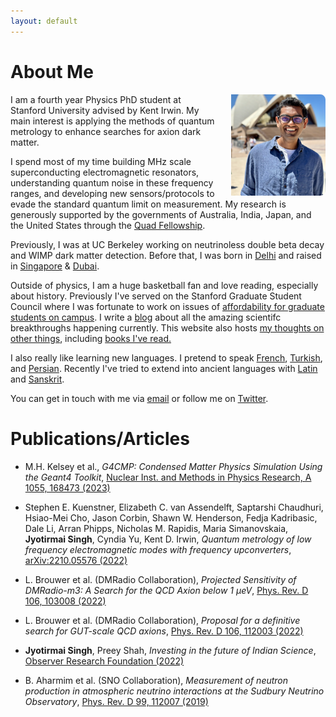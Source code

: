 ```yaml
---
layout: default
---
```

<!---
Text can be **bold**, _italic_, or ~~strikethrough~~.

[Link to another page](./another-page.html)

There should be whitespace between paragraphs.

There should be whitespace between paragraphs. We recommend including a README, or a file with information about your project.
--->
# About Me


<!--<img style="position:absolute; LEFT:78% " width="205" height="308" src="./goodpic.jpg"> -->
<img align="right" src="./dp4.png" style="max-width:30%; border-radius:5%; padding-left: 20px;">
I am a fourth year Physics PhD student at Stanford University advised by Kent Irwin. My main interest is applying the methods of quantum metrology to enhance searches for axion dark matter. 

I spend most of my time building MHz scale superconducting electromagnetic resonators, understanding quantum noise in these frequency ranges, and developing new sensors/protocols to evade the standard quantum limit on measurement.
My research is generously supported by the governments of Australia, India, Japan, and the United States through the [Quad Fellowship](https://www.quadfellowship.org/). 
<!--I graduated from UC Berkeley in 2019. My research there included data analysis for the SNO
experiment, detector analysis for its successor SNO+, and detector R&D for the SuperCDMS experiment. My senior thesis focused on precision detection of vacuum ultraviolet (VUV) photons for
future liquid argon scintillator experiments. -->

Previously, I was at UC Berkeley working on neutrinoless double beta decay and
WIMP dark matter detection. Before that, I was born in [Delhi](https://www.youtube.com/watch?v=DxRxTlkI3gY&ab_channel=NetflixIndia) and raised in [Singapore](https://www.youtube.com/watch?v=uByyHDXlEqM&ab_channel=TropicMonstersTV) & [Dubai](https://www.youtube.com/watch?v=fbL9QdWWJzo&ab_channel=Emirates). 

Outside of physics, I am a huge basketball fan and love reading, especially about history. Previously I've served on the Stanford Graduate Student Council where I was fortunate to work on issues of [affordability for graduate students on campus](https://stanforddaily.com/2022/01/20/stanford-unveils-measures-to-tackle-affordability-issues/).
I write a [blog](https://jyotirmai.substack.com/) about all the amazing
scientifc breakthroughs happening currently.
This website also hosts [my thoughts on other things](./writings.md), including [books I've read.](./books.md)

I also really like learning new languages.
I pretend to speak [French](./index-fr.md), [Turkish](./index-tr.md), and [Persian](./translation/shahnameh/shahnameh_blog.md). Recently I've tried to extend into ancient languages with
[Latin](./index-lt.md) and [Sanskrit](./translation/gita/gita.md).

You can get in touch with me via [email](mailto:joesingh@stanford.edu) or follow me on [Twitter](https://twitter.com/SinghJyotirmai). 


# Publications/Articles

* M.H. Kelsey et al., _G4CMP: Condensed Matter Physics Simulation Using the Geant4 Toolkit_, [Nuclear Inst. and Methods in Physics Research, A 1055, 168473 (2023)](https://www.sciencedirect.com/science/article/pii/S0168900223004631?via\%3Dihub)

* Stephen E. Kuenstner, Elizabeth C. van Assendelft, Saptarshi Chaudhuri, Hsiao-Mei Cho, Jason Corbin, Shawn W. Henderson, Fedja Kadribasic, Dale Li, Arran Phipps, Nicholas M. Rapidis, Maria Simanovskaia, **Jyotirmai Singh**, Cyndia Yu, Kent D. Irwin, _Quantum metrology of low frequency electromagnetic modes with frequency upconverters_,
[arXiv:2210.05576 (2022)](https://arxiv.org/abs/2210.05576)

* L. Brouwer et al. (DMRadio Collaboration), _Projected Sensitivity of DMRadio-m3: A Search for the QCD Axion below 1 µeV_, 
[Phys. Rev. D 106, 103008 (2022)](https://journals.aps.org/prd/abstract/10.1103/PhysRevD.106.103008)

* L. Brouwer et al. (DMRadio Collaboration), _Proposal for a definitive search for GUT-scale QCD axions_, 
[Phys. Rev. D 106, 112003 (2022)](https://journals.aps.org/prd/abstract/10.1103/PhysRevD.106.112003)

* **Jyotirmai Singh**, Preey Shah, _Investing in the future of Indian Science_,
[Observer Research Foundation (2022)](https://www.orfonline.org/expert-speak/investing-in-the-future-of-indian-science/)

* B. Aharmim et al. (SNO Collaboration), _Measurement of neutron production in atmospheric neutrino interactions at the Sudbury Neutrino Observatory_,
  [Phys. Rev. D 99, 112007 (2019)](https://journals.aps.org/prd/abstract/10.1103/PhysRevD.99.112007)

<!---
## Header 2

> This is a blockquote following a header.
>
> When something is important enough, you do it even if the odds are not in your favor.

### Header 3

```js
// Javascript code with syntax highlighting.
var fun = function lang(l) {
  dateformat.i18n = require('./lang/' + l)
  return true;
}
```

```ruby
# Ruby code with syntax highlighting
GitHubPages::Dependencies.gems.each do |gem, version|
  s.add_dependency(gem, "= #{version}")
end
```

#### Header 4

*   This is an unordered list following a header.
*   This is an unordered list following a header.
*   This is an unordered list following a header.

##### Header 5

1.  This is an ordered list following a header.
2.  This is an ordered list following a header.
3.  This is an ordered list following a header.

###### Header 6

| head1        | head two          | three |
|:-------------|:------------------|:------|
| ok           | good swedish fish | nice  |
| out of stock | good and plenty   | nice  |
| ok           | good `oreos`      | hmm   |
| ok           | good `zoute` drop | yumm  |

### There's a horizontal rule below this.

* * *

### Here is an unordered list:

*   Item foo
*   Item bar
*   Item baz
*   Item zip

### And an ordered list:

1.  Item one
1.  Item two
1.  Item three
1.  Item four

### And a nested list:

- level 1 item
  - level 2 item
  - level 2 item
    - level 3 item
    - level 3 item
- level 1 item
  - level 2 item
  - level 2 item
  - level 2 item
- level 1 item
  - level 2 item
  - level 2 item
- level 1 item

### Small image

![Octocat](https://assets-cdn.github.com/images/icons/emoji/octocat.png)

### Large image

![Branching](https://guides.github.com/activities/hello-world/branching.png)


### Definition lists can be used with HTML syntax.

<dl>
<dt>Name</dt>
<dd>Godzilla</dd>
<dt>Born</dt>
<dd>1952</dd>
<dt>Birthplace</dt>
<dd>Japan</dd>
<dt>Color</dt>
<dd>Green</dd>
</dl>

```
Long, single-line code blocks should not wrap. They should horizontally scroll if they are too long. This line should be long enough to demonstrate this.
```

```
The final element.
```
--->

